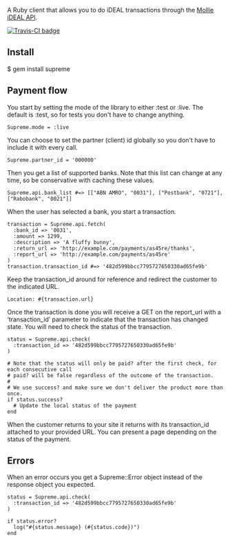 A Ruby client that allows you to do iDEAL transactions through the [Mollie iDEAL API](http://www.mollie.nl/betaaldiensten/ideal).

[ ![Travis-CI badge](https://secure.travis-ci.org/Fingertips/Supreme.png) ](http://travis-ci.org/Fingertips/Supreme )

## Install

$ gem install supreme

## Payment flow

You start by setting the mode of the library to either :test or :live. The default is :test, so
for tests you don't have to change anything.
  
    Supreme.mode = :live

You can choose to set the partner (client) id globally so you don't have to include it with every
call.

    Supreme.partner_id = '000000'

Then you get a list of supported banks. Note that this list can change at any time, so be conservative
with caching these values.

    Supreme.api.bank_list #=> [["ABN AMRO", "0031"], ["Postbank", "0721"], ["Rabobank", "0021"]]

When the user has selected a bank, you start a transaction.

    transaction = Supreme.api.fetch(
      :bank_id => '0031',
      :amount => 1299,
      :description => 'A fluffy bunny',
      :return_url => 'http://example.com/payments/as45re/thanks',
      :report_url => 'http://example.com/payments/as45re'
    )
    transaction.transaction_id #=> '482d599bbcc7795727650330ad65fe9b'

Keep the transaction_id around for reference and redirect the customer to the indicated URL.

    Location: #{transaction.url}

Once the transaction is done you will receive a GET on the report_url with a ‘transaction_id’ parameter
to indicate that the transaction has changed state. You will need to check the status of the transaction.
  
    status = Supreme.api.check(
      :transaction_id => '482d599bbcc7795727650330ad65fe9b'
    )
  
    # Note that the status will only be paid? after the first check, for each consecutive call
    # paid? will be false regardless of the outcome of the transaction.
    #
    # We use success? and make sure we don't deliver the product more than once.
    if status.success?
      # Update the local status of the payment
    end

When the customer returns to your site it returns with its transaction_id attached to your provided URL.
You can present a page depending on the status of the payment.

## Errors

When an error occurs you get a Supreme::Error object instead of the response object you expected.

    status = Supreme.api.check(
      :transaction_id => '482d599bbcc7795727650330ad65fe9b'
    )
    
    if status.error?
      log("#{status.message} (#{status.code})")
    end